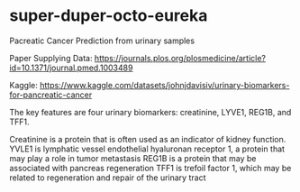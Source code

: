 # super-duper-octo-eureka
Pacreatic Cancer Prediction from urinary samples


Paper Supplying Data: https://journals.plos.org/plosmedicine/article?id=10.1371/journal.pmed.1003489

Kaggle: https://www.kaggle.com/datasets/johnjdavisiv/urinary-biomarkers-for-pancreatic-cancer


The key features are four urinary biomarkers: creatinine, LYVE1, REG1B, and TFF1.

Creatinine is a protein that is often used as an indicator of kidney function.
YVLE1 is lymphatic vessel endothelial hyaluronan receptor 1, a protein that may play a role in tumor metastasis
REG1B is a protein that may be associated with pancreas regeneration
TFF1 is trefoil factor 1, which may be related to regeneration and repair of the urinary tract
